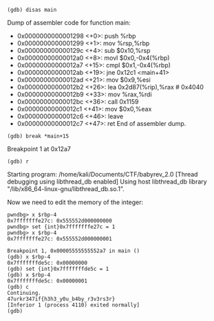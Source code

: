 ```
(gdb) disas main
```
Dump of assembler code for function main:
   - 0x0000000000001298 <+0>:     push   %rbp
   - 0x0000000000001299 <+1>:     mov    %rsp,%rbp
   - 0x000000000000129c <+4>:     sub    $0x10,%rsp
   - 0x00000000000012a0 <+8>:     movl   $0x0,-0x4(%rbp)
   - 0x00000000000012a7 <+15>:    cmpl   $0x1,-0x4(%rbp)
   - 0x00000000000012ab <+19>:    jne    0x12c1 <main+41>
   - 0x00000000000012ad <+21>:    mov    $0x9,%esi
   - 0x00000000000012b2 <+26>:    lea    0x2d87(%rip),%rax        # 0x4040 <flag>
   - 0x00000000000012b9 <+33>:    mov    %rax,%rdi
   - 0x00000000000012bc <+36>:    call   0x1159 <nakBendera>
   - 0x00000000000012c1 <+41>:    mov    $0x0,%eax
   - 0x00000000000012c6 <+46>:    leave
   - 0x00000000000012c7 <+47>:    ret
End of assembler dump.
```
(gdb) break *main+15
```
Breakpoint 1 at 0x12a7
```
(gdb) r
```
Starting program: /home/kali/Documents/CTF/babyrev_2.0 
[Thread debugging using libthread_db enabled]
Using host libthread_db library "/lib/x86_64-linux-gnu/libthread_db.so.1".


Now we need to edit the memory of the integer:

```
pwndbg> x $rbp-4
0x7fffffffe27c:	0x555552d000000000
pwndbg> set {int}0x7fffffffe27c = 1
pwndbg> x $rbp-4
0x7fffffffe27c:	0x555552d000000001
```

```
Breakpoint 1, 0x00005555555552a7 in main ()
(gdb) x $rbp-4
0x7fffffffde5c: 0x00000000
(gdb) set {int}0x7fffffffde5c = 1
(gdb) x $rbp-4
0x7fffffffde5c: 0x00000001
(gdb) c
Continuing.
47urkr347if{h3h3_y0u_b4by_r3v3rs3r}
[Inferior 1 (process 4110) exited normally]
(gdb) 
```
